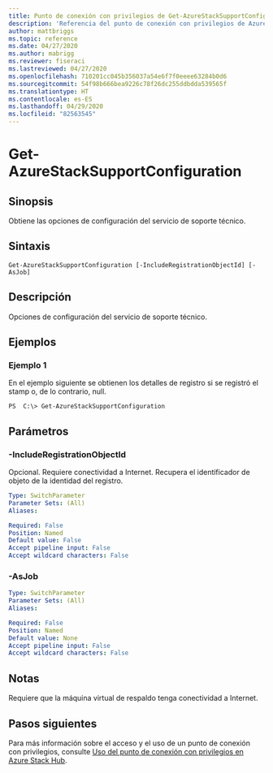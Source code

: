 ```yaml
---
title: Punto de conexión con privilegios de Get-AzureStackSupportConfiguration para Azure Stack Hub
description: 'Referencia del punto de conexión con privilegios de Azure Stack para PowerShell: Get-AzureStackSupportConfiguration'
author: mattbriggs
ms.topic: reference
ms.date: 04/27/2020
ms.author: mabrigg
ms.reviewer: fiseraci
ms.lastreviewed: 04/27/2020
ms.openlocfilehash: 710201cc045b356037a54e6f7f0eeee63284b0d6
ms.sourcegitcommit: 54f98b666bea9226c78f26dc255ddbdda539565f
ms.translationtype: HT
ms.contentlocale: es-ES
ms.lasthandoff: 04/29/2020
ms.locfileid: "82563545"
---
```

# <a name="get-azurestacksupportconfiguration"></a>Get-AzureStackSupportConfiguration

## <a name="synopsis"></a>Sinopsis
Obtiene las opciones de configuración del servicio de soporte técnico.

## <a name="syntax"></a>Sintaxis

```
Get-AzureStackSupportConfiguration [-IncludeRegistrationObjectId] [-AsJob]
```

## <a name="description"></a>Descripción
Opciones de configuración del servicio de soporte técnico.

## <a name="examples"></a>Ejemplos

### <a name="example-1"></a>Ejemplo 1
En el ejemplo siguiente se obtienen los detalles de registro si se registró el stamp o, de lo contrario, null.

```
PS  C:\> Get-AzureStackSupportConfiguration
```

## <a name="parameters"></a>Parámetros

### <a name="-includeregistrationobjectid"></a>-IncludeRegistrationObjectId
Opcional.
Requiere conectividad a Internet.
Recupera el identificador de objeto de la identidad del registro.

```yaml
Type: SwitchParameter
Parameter Sets: (All)
Aliases:

Required: False
Position: Named
Default value: False
Accept pipeline input: False
Accept wildcard characters: False
```

### <a name="-asjob"></a>-AsJob


```yaml
Type: SwitchParameter
Parameter Sets: (All)
Aliases:

Required: False
Position: Named
Default value: None
Accept pipeline input: False
Accept wildcard characters: False
```

## <a name="notes"></a>Notas
Requiere que la máquina virtual de respaldo tenga conectividad a Internet.

## <a name="next-steps"></a>Pasos siguientes

Para más información sobre el acceso y el uso de un punto de conexión con privilegios, consulte [Uso del punto de conexión con privilegios en Azure Stack Hub](https://docs.microsoft.com/azure-stack/operator/azure-stack-privileged-endpoint).